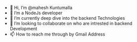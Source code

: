 - 👋 Hi, I’m @mahesh Kuntumalla
- 👀 I’m a NodeJs developer
- 🌱 I’m currently deep dive into the backend Technologies
- 💞️ I’m looking to collaborate on who are intrested in backend Development
- 📫 How to reach me through by Gmail Address
<!---
maheshkuntumalla/maheshkuntumalla is a ✨ special ✨ repository because its `README.md` (this file) appears on your GitHub profile.
You can click the Preview link to take a look at your changes.
--->
